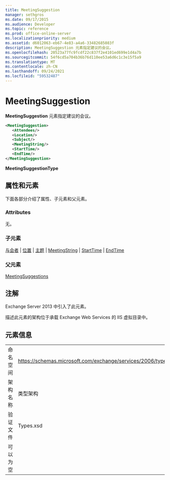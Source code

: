 ```yaml
---
title: MeetingSuggestion
manager: sethgros
ms.date: 09/17/2015
ms.audience: Developer
ms.topic: reference
ms.prod: office-online-server
ms.localizationpriority: medium
ms.assetid: d6012063-eb67-4e83-a4a6-33482685083f
description: MeetingSuggestion 元素指定建议的会议。
ms.openlocfilehash: 20523a77fc9fcdf22c837f2e4101ed699e1d4a7b
ms.sourcegitcommit: 54f6cd5a704b36b76d110ee53a6d6c1c3e15f5a9
ms.translationtype: MT
ms.contentlocale: zh-CN
ms.lasthandoff: 09/24/2021
ms.locfileid: "59532487"
---
```

# <a name="meetingsuggestion"></a>MeetingSuggestion

**MeetingSuggestion** 元素指定建议的会议。 
  
```XML
<MeetingSuggestion>
   <Attendees/>
   <Location/>
   <Subject/>
   <MeetingString/>
   <StartTime/>
   <EndTime/>
</MeetingSuggestion>
```

 **MeetingSuggestionType**
## <a name="attributes-and-elements"></a>属性和元素

下面各部分介绍了属性、子元素和父元素。
  
### <a name="attributes"></a>Attributes

无。
  
### <a name="child-elements"></a>子元素

[与会者](attendees.md)  | [位置](location.md)  | [主题](subject.md)  | [MeetingString](meetingstring.md)  | [StartTime](starttime.md)  | [EndTime](endtime.md)
  
### <a name="parent-elements"></a>父元素

[MeetingSuggestions](meetingsuggestions.md)
  
## <a name="remarks"></a>注解

Exchange Server 2013 中引入了此元素。
  
描述此元素的架构位于承载 Exchange Web Services 的 IIS 虚拟目录中。
  
## <a name="element-information"></a>元素信息

|||
|:-----|:-----|
|命名空间  <br/> |https://schemas.microsoft.com/exchange/services/2006/types  <br/> |
|架构名称  <br/> |类型架构  <br/> |
|验证文件  <br/> |Types.xsd  <br/> |
|可以为空  <br/> ||
   

